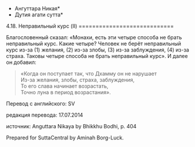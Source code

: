* Ангуттара Никая*
* Дутия агати сутта*

4\.18\. Неправильный курс \(II\)
\=\=\=\=\=\=\=\=\=\=\=\=\=\=\=\=\=\=\=\=\=\=\=\=\=\=\=\=

Благословенный сказал: «Монахи, есть эти четыре способа не брать неправильный курс\. Какие четыре? Человек не берёт неправильный курс из\-за \(1\) желания, \(2\) из\-за злобы, \(3\) из\-за заблуждения, \(4\) из\-за страха\. Таковы четыре способа не брать неправильный курс»\. И далее он добавил:

> «Когда он поступает так, что Дхамму он не нарушает  
> Из\-за желания, злобы, страха, заблуждения,  
> То его слава начинает возрастать,  
> Точно луна в период возрастания»\.

Перевод с английского: SV

редакция перевода: 17\.07\.2014

источник: Anguttara Nikaya by Bhikkhu Bodhi, p\. 404

Prepared for SuttaCentral by Aminah Borg\-Luck\.